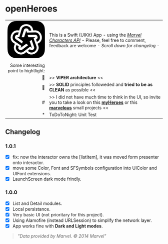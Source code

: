 # openHeroes
|||
|-:|:-|
|![openHeroesLogo](readme-img/openHeroes-iOS-icon-225px-trans.png "openHeroes")|This is a Swift (UIKit) App -  using the *[Marvel Characters API][apiMarvel]* - Please, feel free to comment, feedback are welcome - *Scroll down for changelog* - |
|||
|Some interesting point to hightlight:||
||>>  **VIPER architecture**  <<|
||>>  **SOLID** principles followeded and **tried to be as CLEAN** as possible  <<|
|#|>> I did not have much time to think in the UI, so invite you to take a look on this **[myHeroes][myHeroes]** or this **[marvelous][marvelous]** small projects  <<|
|*|ToDoToNight: Unit Test|


## Changelog

### 1.0.1
- [x] fix: now the interactor owns the [listItem], it was moved form presenter onto interactor.
- [x] move some Color, Font and SFSymbols configuration into UIColor and UIFont extensions.
- [x] LaunchScreen dark mode frindly.

### 1.0.0

- [x] List and Detail modules.
- [x] Local persistance.
- [x] Very basic UI (not prioritary for this project).
- [x] Using Alamofire (instead URLSession) to simplify the network layer.
- [x] App works fine with **Dark and Light modes**.

> *"Data provided by Marvel. © 2014 Marvel"*

[//]: # (links)

   [myHeroes]: <https://github.com/iPonCode/myHeroes>
   [marvelous]: <https://github.com/iPonCode/marvelous>
   [apiMarvel]: <https://developer.marvel.com/docs>
